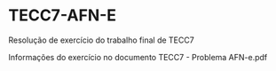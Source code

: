 # TECC7-AFN-E
 Resolução de exercício do trabalho final de TECC7

 Informações do exercício no documento TECC7 - Problema AFN-e.pdf